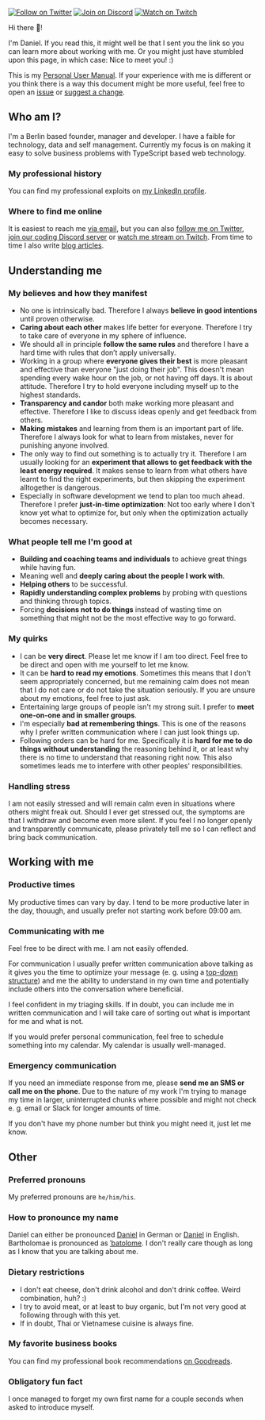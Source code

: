 [![Follow on Twitter](https://img.shields.io/twitter/follow/the_startup_cto?style=social)](https://twitter.com/The_Startup_CTO?ref_src=twsrc%5Etfw)
[![Join on Discord](https://img.shields.io/discord/750063320614174871)](https://discord.gg/X9HRSK5)
[![Watch on Twitch](https://img.shields.io/twitch/status/the_startup_cto)](https://www.twitch.tv/the_startup_cto)

Hi there 👋!

I'm Daniel. If you read this, it might well be that I sent you the link so you can learn more about working with me. Or you might just have stumbled upon this page, in which case: Nice to meet you! :)

This is my [Personal User Manual](https://theunconventionalroute.com/personal-user-manual/). If your experience with me is different or you think there is a way this document might be more useful, feel free to open an [issue](https://github.com/dbartholomae/dbartholomae/issues/new) or [suggest a change](https://github.com/dbartholomae/dbartholomae/edit/main/README.md).

## Who am I?

I'm a Berlin based founder, manager and developer. I have a faible for technology, data and self management. Currently my focus is on making it easy to solve business problems with TypeScript based web technology.

### My professional history

You can find my professional exploits on [my LinkedIn profile](https://www.linkedin.com/in/bartholomae/).

### Where to find me online

It is easiest to reach me [via email](mailto:info@bartholomae.name), but you can also [follow me on Twitter](https://twitter.com/intent/follow?original_referer=https%3A%2F%2Fgithub.com%2Fdbartholomae%2Fdbartholomae%2F&ref_src=twsrc%5Etfw&screen_name=The_Startup_CTO&tw_p=followbutton), [join our coding Discord server](https://discord.gg/X9HRSK5) or [watch me stream on Twitch](https://www.twitch.tv/the_startup_cto). From time to time I also write [blog articles](http://startup-cto.net/).

## Understanding me

### My believes and how they manifest

* No one is intrinsically bad. Therefore I always __believe in good intentions__ until proven otherwise.
* __Caring about each other__ makes life better for everyone. Therefore I try to take care of everyone in my sphere of influence.
* We should all in principle __follow the same rules__ and therefore I have a hard time with rules that don’t apply universally.
* Working in a group where __everyone gives their best__ is more pleasant and effective than everyone "just doing their job". This doesn't mean spending every wake hour on the job, or not having off days. It is about attitude. Therefore I try to hold everyone including myself up to the highest standards.
* __Transparency and candor__ both make working more pleasant and effective. Therefore I like to discuss ideas openly and get feedback from others.
* __Making mistakes__ and learning from them is an important part of life. Therefore I always look for what to learn from mistakes, never for punishing anyone involved.
* The only way to find out something is to actually try it. Therefore I am usually looking for an __experiment that allows to get feedback with the least energy required__. It makes sense to learn from what others have learnt to find the right experiments, but then skipping the experiment alltogether is dangerous.
* Especially in software development we tend to plan too much ahead. Therefore I prefer __just-in-time optimization__: Not too early where I don't know yet what to optimize for, but only when the optimization actually becomes necessary.

### What people tell me I'm good at

* __Building and coaching teams and individuals__ to achieve great things while having fun.
* Meaning well and __deeply caring about the people I work with__.
* __Helping others__ to be successful.
* __Rapidly understanding complex problems__ by probing with questions and thinking through topics.
* Forcing __decisions not to do things__ instead of wasting time on something that might not be the most effective way to go forward.

### My quirks

* I can be __very direct__. Please let me know if I am too direct. Feel free to be direct and open with me yourself to let me know.
* It can be __hard to read my emotions__. Sometimes this means that I don’t seem appropriately concerned, but me remaining calm does not mean that I do not care or do not take the situation seriously. If you are unsure about my emotions, feel free to just ask.
* Entertaining large groups of people isn't my strong suit. I prefer to __meet one-on-one and in smaller groups__.
* I'm especially __bad at remembering things__. This is one of the reasons why I prefer written communication where I can just look things up.
* Following orders can be hard for me. Specifically it is __hard for me to do things without understanding__ the reasoning behind it, or at least why there is no time to understand that reasoning right now. This also sometimes leads me to interfere with other peoples' responsibilities.

### Handling stress

I am not easily stressed and will remain calm even in situations where others might freak out. Should I ever get stressed out, the symptoms are that I withdraw and become even more silent. If you feel I no longer openly and transparently communicate, please privately tell me so I can reflect and bring back communication.

## Working with me

### Productive times

My productive times can vary by day. I tend to be more productive later in the day, thouugh, and usually prefer not starting work before 09:00 am.

### Communicating with me

Feel free to be direct with me. I am not easily offended.

For communication I usually prefer written communication above talking as it gives you the time to optimize your message (e. g. using a [top-down structure](https://medium.com/lessons-from-mckinsey/the-pyramid-principle-f0885dd3c5c7)) and me the ability to understand in my own time and potentially include others into the conversation where beneficial.

I feel confident in my triaging skills. If in doubt, you can include me in written communication and I will take care of sorting out what is important for me and what is not.

If you would prefer personal communication, feel free to schedule something into my calendar. My calendar is usually well-managed.

### Emergency communication

If you need an immediate response from me, please __send me an SMS or call me on the phone__. Due to the nature of my work I'm trying to manage my time in larger, uninterrupted chunks where possible and might not check e. g. email or Slack for longer amounts of time.

If you don't have my phone number but think you might need it, just let me know.

## Other

### Preferred pronouns

My preferred pronouns are `he/him/his`.

### How to pronounce my name

Daniel can either be pronounced [Daniel](https://upload.wikimedia.org/wikipedia/commons/5/52/De-Daniel.ogg) in German or [Daniel](https://en.wiktionary.org/wiki/Daniel#Pronunciation) in English. Bartholomae is pronounced as [&#712;batolome](http://ipa-reader.xyz/?text=%E2%80%8B%CB%88%E2%80%8Bbatolome&voice=Marlene). I don't really care though as long as I know that you are talking about me.

### Dietary restrictions

* I don't eat cheese, don't drink alcohol and don't drink coffee. Weird combination, huh? :)
* I try to avoid meat, or at least to buy organic, but I'm not very good at following through with this yet.
* If in doubt, Thai or Vietnamese cuisine is always fine.

### My favorite business books

You can find my professional book recommendations [on Goodreads](https://www.goodreads.com/review/list/17045807-daniel-bartholomae?shelf=recommended-business-books).

### Obligatory fun fact

I once managed to forget my own first name for a couple seconds when asked to introduce myself.
